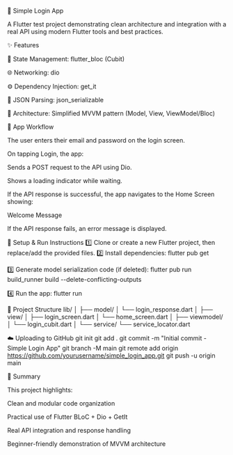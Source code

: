 🚀 Simple Login App

A Flutter test project demonstrating clean architecture and integration with a real API using modern Flutter tools and best practices.

✨ Features

🔄 State Management: flutter_bloc
 (Cubit)

🌐 Networking: dio

⚙️ Dependency Injection: get_it

🧩 JSON Parsing: json_serializable

🧱 Architecture: Simplified MVVM pattern (Model, View, ViewModel/Bloc)

📱 App Workflow

The user enters their email and password on the login screen.

On tapping Login, the app:

Sends a POST request to the API using Dio.

Shows a loading indicator while waiting.

If the API response is successful, the app navigates to the Home Screen showing:

Welcome Message

If the API response fails, an error message is displayed.

🔧 Setup & Run Instructions
1️⃣ Clone or create a new Flutter project, then replace/add the provided files.
2️⃣ Install dependencies:
flutter pub get

3️⃣ Generate model serialization code (if deleted):
flutter pub run build_runner build --delete-conflicting-outputs

4️⃣ Run the app:
flutter run



🧠 Project Structure
lib/
│
├── model/
│   └── login_response.dart
│
├── view/
│   ├── login_screen.dart
│   └── home_screen.dart
│
├── viewmodel/
│   └── login_cubit.dart
│
└── service/
    └── service_locator.dart

☁️ Uploading to GitHub
git init
git add .
git commit -m "Initial commit - Simple Login App"
git branch -M main
git remote add origin https://github.com/yourusername/simple_login_app.git
git push -u origin main

🏁 Summary

This project highlights:

Clean and modular code organization

Practical use of Flutter BLoC + Dio + GetIt

Real API integration and response handling

Beginner-friendly demonstration of MVVM architecture